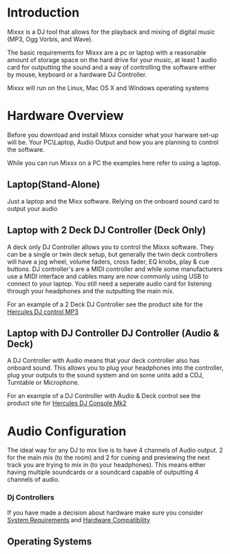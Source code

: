 # Introduction

Mixxx is a DJ tool that allows for the playback and mixing of digital
music (MP3, Ogg Vorbis, and Wave).

The basic requirements for Mixxx are a pc or laptop with a reasonable
amount of storage space on the hard drive for your music, at least 1
audio card for outputting the sound and a way of controlling the
software either by mouse, keyboard or a hardware DJ Controller.

Mixxx will run on the Linux, Mac OS X and Windows operating systems

# Hardware Overview

Before you download and install Mixxx consider what your harware set-up
will be. Your PC\\Laptop, Audio Output and how you are planning to
control the software.

While you can run Mixxx on a PC the examples here refer to using a
laptop.

## Laptop(Stand-Alone)

Just a laptop and the Mixx software. Relying on the onboard sound card
to output your audio

## Laptop with 2 Deck DJ Controller (Deck Only)

A deck only DJ Controller allows you to control the Mixxx software. They
can be a single or twin deck setup, but generally the twin deck
controllers will have a jog wheel, volume faders, cross fader, EQ knobs,
play & cue buttons. DJ controller's are a MIDI controller and while some
manufacturers use a MIDI interface and cables many are now commonly
using USB to connect to your laptop. You still need a seperate audio
card for listening through your headphones and the outputting the main
mix.

For an example of a 2 Deck DJ Controller see the product site for the
[Hercules DJ control
MP3](http://www.hercules.com/us/DJ-Music/bdd/p/14/dj-control-mp3/)

## Laptop with DJ Controller DJ Controller (Audio & Deck)

A DJ Controller with Audio means that your deck controller also has
onboard sound. This allows you to plug your headphones into the
controller, plug your outputs to the sound system and on some units add
a CDJ, Turntable or Microphone.

For an example of a DJ Controller with Audio & Deck control see the
product site for [Hercules DJ Console
Mk2](http://www.hercules.com/us/DJ-Music/bdd/p/13/dj-console-mk2-traktor-3-le/)

# Audio Configuration

The ideal way for any DJ to mix live is to have 4 channels of Audio
output. 2 for the main mix (to the room) and 2 for cueing and previewing
the next track you are trying to mix in (to your headphones). This means
either having multiple soundcards or a soundcard capable of outputting 4
channels of audio.

### Dj Controllers

If you have made a decision about hardware make sure you consider
[System Requirements](System%20Requirements) and [Hardware
Compatibility](Hardware%20Compatibility)

## Operating Systems
